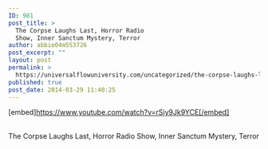 ```yaml
---
ID: 981
post_title: >
  The Corpse Laughs Last, Horror Radio
  Show, Inner Sanctum Mystery, Terror
author: abbie04m553726
post_excerpt: ""
layout: post
permalink: >
  https://universalflowuniversity.com/uncategorized/the-corpse-laughs-last-horror-radio-show-inner-sanctum-mystery-terror/
published: true
post_date: 2014-03-29 11:40:25
---
```

[embed]https://www.youtube.com/watch?v=rSjy9Jk9YCE[/embed]</br></br>
<p>The Corpse Laughs Last, Horror Radio Show, Inner Sanctum Mystery, Terror</p>